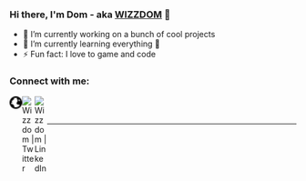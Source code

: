 ### Hi there, I'm Dom - aka [WIZZDOM][website] 👋

- 🔭 I’m currently working on a bunch of cool projects
- 🌱 I’m currently learning everything 🤣
- ⚡ Fun fact: I love to game and code

### Connect with me:

[<img align="left" alt="wizzdom.xyz" width="22px" src="https://raw.githubusercontent.com/iconic/open-iconic/master/svg/globe.svg" />][website]
[<img align="left" alt="Wizzdom | Twitter" width="22px" src="https://cdn.jsdelivr.net/npm/simple-icons@v3/icons/twitter.svg" />][twitter]
[<img align="left" alt="Wizzdom | LinkedIn" width="22px" src="https://cdn.jsdelivr.net/npm/simple-icons@v3/icons/linkedin.svg" />][linkedin]

<br />
<br />

---

[blank]: #
[website]: https://www.wizzdom.xyz
[twitter]: https://twitter.com/Wizzdom03
[linkedin]: https://www.linkedin.com/in/dominic-connor-16096b194/
